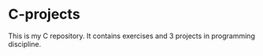 # C-projects
This is my C repository. It contains exercises and 3 projects in programming discipline.
